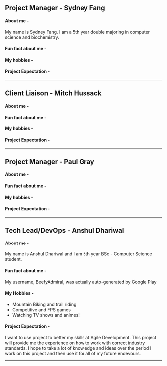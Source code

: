 ## Project Manager - Sydney Fang

#### About me -
My name is Sydney Fang.
I am a 5th year double majoring in computer science and biochemistry.

#### Fun fact about me -


#### My hobbies -


#### Project Expectation -

---

## Client Liaison - Mitch Hussack

#### About me -


#### Fun fact about me -


#### My hobbies -


#### Project Expectation -

---

## Project Manager - Paul Gray

#### About me -


#### Fun fact about me -


#### My hobbies -


#### Project Expectation -

---

## Tech Lead/DevOps - Anshul Dhariwal

#### About me -
My name is Anshul Dhariwal and I am 5th year BSc - Computer Science student.

#### Fun fact about me -
My username, BeefyAdmiral, was actually auto-generated by Google Play

#### My Hobbies -
- Mountain Biking and trail riding
- Competitive and FPS games
- Watching TV shows and animes!

#### Project Expectation -
I want to use project to better my skills at Agile Development. This project will provide me the experience on how to work with correct industry standards. I hope to take a lot of knowledge and ideas over the period I work on this project and then use it for all of my future endevours.

---
